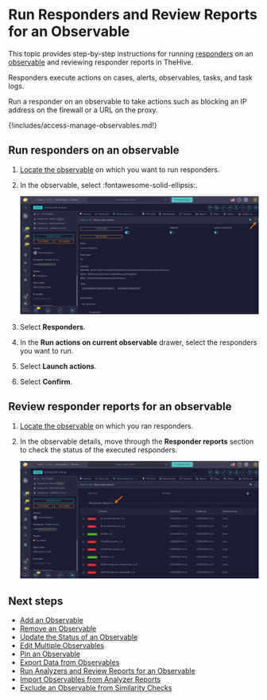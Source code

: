 # Run Responders and Review Reports for an Observable

This topic provides step-by-step instructions for running [responders](../../../../administration/cortex/about-cortex.md) on an [observable](about-observables.md) and reviewing responder reports in TheHive.

Responders execute actions on cases, alerts, observables, tasks, and task logs.

Run a responder on an observable to take actions such as blocking an IP address on the firewall or a URL on the proxy.

{!includes/access-manage-observables.md!}

## Run responders on an observable

1. [Locate the observable](../search-for-cases/find-an-observable.md) on which you want to run responders.

2. In the observable, select :fontawesome-solid-ellipsis:.

    ![Observable actions](../../../../images/user-guides/analyst-corner/cases/observable-actions.png)

3. Select **Responders**.

4. In the **Run actions on current observable** drawer, select the responders you want to run.

5. Select **Launch actions**.

6. Select **Confirm**.

## Review responder reports for an observable

1. [Locate the observable](../search-for-cases/find-an-observable.md) on which you ran responders.

2. In the observable details, move through the **Responder reports** section to check the status of the executed responders.

    ![Responder reports](../../../../images/user-guides/analyst-corner/cases/responder-reports-observable.png)

<h2>Next steps</h2>

* [Add an Observable](add-an-observable.md)
* [Remove an Observable](remove-an-observable.md)
* [Update the Status of an Observable](update-an-observable-status.md)
* [Edit Multiple Observables](edit-multiple-observables.md)
* [Pin an Observable](pin-an-observable.md)
* [Export Data from Observables](export-data-observables.md)
* [Run Analyzers and Review Reports for an Observable](run-analyzers-on-an-observable.md)
* [Import Observables from Analyzer Reports](import-observables-from-analyzer-reports.md)
* [Exclude an Observable from Similarity Checks](exclude-an-observable-from-similarity-checks.md)